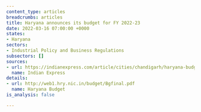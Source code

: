 ```yaml
---
content_type: articles
breadcrumbs: articles
title: Haryana announces its budget for FY 2022-23
date: 2022-03-16 07:00:00 +0000
states:
- Haryana
sectors:
- Industrial Policy and Business Regulations
subsectors: []
sources:
- url: https://indianexpress.com/article/cities/chandigarh/haryana-budget-live-updates-manohar-lal-khattar-7806077/
  name: Indian Express
details:
- url: http://web1.hry.nic.in/budget/Bgfinal.pdf
  name: Haryana Budget
is_analysis: false

---
```

